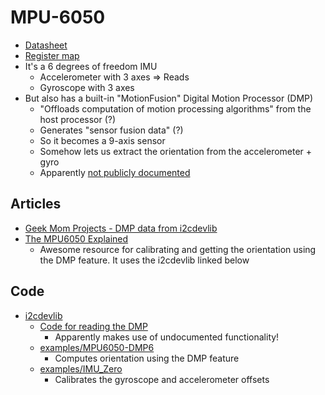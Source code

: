 # MPU-6050
* [Datasheet](https://invensense.tdk.com/wp-content/uploads/2015/02/MPU-6000-Datasheet1.pdf)
* [Register map](https://invensense.tdk.com/wp-content/uploads/2015/02/MPU-6000-Register-Map1.pdf)
* It's a 6 degrees of freedom IMU
  * Accelerometer with 3 axes => Reads
  * Gyroscope with 3 axes
* But also has a built-in "MotionFusion" Digital Motion Processor (DMP)
  * "Offloads computation of motion processing algorithms" from the host processor (?)
  * Generates "sensor fusion data" (?)
  * So it becomes a 9-axis sensor
  * Somehow lets us extract the orientation from the accelerometer + gyro
  * Apparently [not publicly documented](https://github.com/jrowberg/i2cdevlib/blob/master/Arduino/MPU6050/MPU6050.h#L731)

## Articles
* [Geek Mom Projects - DMP data from i2cdevlib](http://www.geekmomprojects.com/mpu-6050-dmp-data-from-i2cdevlib/)
* [The MPU6050 Explained](https://mjwhite8119.github.io/Robots/mpu6050)
  * Awesome resource for calibrating and getting the orientation using the DMP feature. It uses the i2cdevlib linked below

## Code
* [i2cdevlib](https://github.com/jrowberg/i2cdevlib)
  * [Code for reading the DMP](https://github.com/jrowberg/i2cdevlib/blob/master/Arduino/MPU6050/MPU6050_6Axis_MotionApps20.cpp#L118)
    * Apparently makes use of undocumented functionality!
  * [examples/MPU6050-DMP6](https://github.com/jrowberg/i2cdevlib/tree/master/Arduino/MPU6050/examples/MPU6050_DMP6)
    * Computes orientation using the DMP feature
  * [examples/IMU_Zero](https://github.com/jrowberg/i2cdevlib/tree/master/Arduino/MPU6050/examples/IMU_Zero)
    * Calibrates the gyroscope and accelerometer offsets